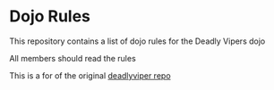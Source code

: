 Dojo Rules
==========

This repository contains a list of dojo rules for the Deadly Vipers dojo

All members should read the rules

This is a for of the original [deadlyviper repo](https://github.com/deadlyvipers)
